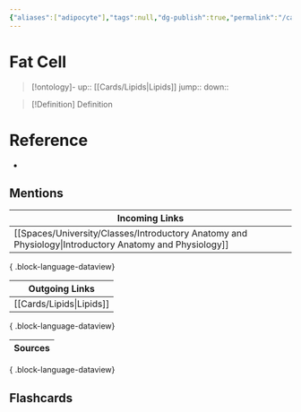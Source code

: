 ```yaml
---
{"aliases":["adipocyte"],"tags":null,"dg-publish":true,"permalink":"/cards/fat-cell/","dgPassFrontmatter":true}
---
```


# Fat Cell

> [!ontology]-
> up:: [[Cards/Lipids\|Lipids]]
> jump:: 
> down:: 

> [!Definition] Definition

# Reference

- 

## Mentions

| Incoming Links                                                                                            |
| --------------------------------------------------------------------------------------------------------- |
| [[Spaces/University/Classes/Introductory Anatomy and Physiology\|Introductory Anatomy and Physiology]] |

{ .block-language-dataview}

| Outgoing Links              |
| --------------------------- |
| [[Cards/Lipids\|Lipids]] |

{ .block-language-dataview}

| Sources |
| ------- |

{ .block-language-dataview}

## Flashcards